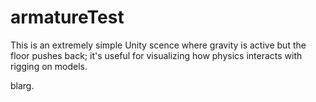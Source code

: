 # armatureTest

This is an extremely simple Unity scence where gravity is active but the floor pushes back; it's useful for visualizing how physics interacts with rigging on models.

blarg.
